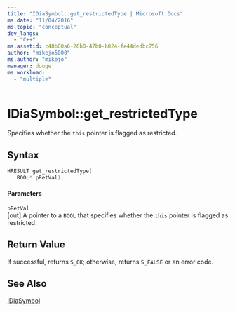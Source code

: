 ```yaml
---
title: "IDiaSymbol::get_restrictedType | Microsoft Docs"
ms.date: "11/04/2016"
ms.topic: "conceptual"
dev_langs: 
  - "C++"
ms.assetid: c48b00a6-26b0-47b0-b824-fe44dedbc756
author: "mikejo5000"
ms.author: "mikejo"
manager: douge
ms.workload: 
  - "multiple"
---
```

# IDiaSymbol::get_restrictedType
Specifies whether the `this` pointer is flagged as restricted.  
  
## Syntax  
  
```C++  
HRESULT get_restrictedType(   
   BOOL* pRetVal);  
```  
  
#### Parameters  
 `pRetVal`  
 [out] A pointer to a `BOOL` that specifies whether the `this` pointer is flagged as restricted.  
  
## Return Value  
 If successful, returns `S_OK`; otherwise, returns `S_FALSE` or an error code.  
  
## See Also  
 [IDiaSymbol](../../debugger/debug-interface-access/idiasymbol.md)